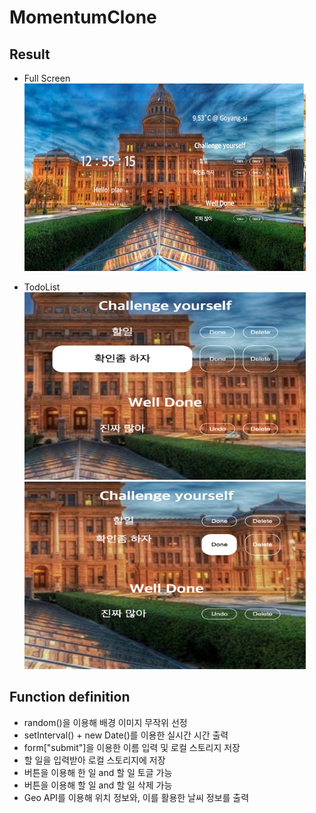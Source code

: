 # MomentumClone

## Result

- Full Screen
<img src="./src/images/Image_README1.png" width="450px" height="300px" title="px(픽셀) 크기 설정" alt="RubberDuck"></img><br/>

- TodoList
<img src="./src/images/Image_README2.png" width="450px" height="300px" title="px(픽셀) 크기 설정" alt="RubberDuck"></img><br/>
<img src="./src/images/Image_README3.png" width="450px" height="300px" title="px(픽셀) 크기 설정" alt="RubberDuck"></img><br/>

## Function definition

- random()을 이용해 배경 이미지 무작위 선정
- setInterval() + new Date()를 이용한 실시간 시간 출력
- form["submit"]을 이용한 이름 입력 및 로컬 스토리지 저장
- 할 일을 입력받아 로컬 스토리지에 저장
- 버튼을 이용해 한 일 and 할 일 토글 가능
- 버튼을 이용해 할 일 and 할 일 삭제 가능
- Geo API를 이용해 위치 정보와, 이를 활용한 날씨 정보를 출력
